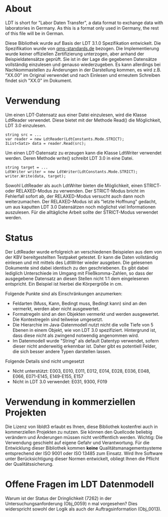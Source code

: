 # About

LDT is short for "Labor Daten Transfer", a data format to exchange data with laboratories in Germany. As this is a
format only used in Germany, the rest of this file will be in German.

Diese Bibliothek wurde auf Basis der LDT 3.1.0 Spezifikation entwickelt. Die Spezifikation wurde von
[qms-standards.de](https://www.qms-standards.de/standards-zum-download/) bezogen. Die Implementierung wurde keiner
offiziellen Zertifizierung unterzogen, aber anhand der Beispieldatensätze geprüft. Sie ist in der Lage die gegebenen
Datensätze vollständig einzulesen und genauso wiederzugeben. Es kann allerdings bei Nachkommastellen zu Änderungen
in der Darstellung kommen, es wird z.B. "XX.00" im Original verwendet und nach Einlesen und erneutem Schreiben findet
sich "XX.0" im Dokument.

# Verwendung

Um einen LDT-Datensatz aus einer Datei einzulesen, wird die Klasse LdtReader verwendet. Diese bietet mit der Methode Read() die Möglichkeit, LDT 3.0 einzulesen.

	string src = ...
	var reader = new LdtReader(LdtConstants.Mode.STRICT);
	IList<Satz> data = reader.Read(src);

Um einen LDT-Datensatz zu erzeugen kann die Klasse LdtWriter verwendet werden. Deren Methode write() schreibt LDT 3.0 in eine Datei.

	string target = ...
	LdtWriter writer = new LdtWriter(LdtConstants.Mode.STRICT);
	writer.Write(data, target);

Sowohl LdtReader als auch LdtWriter bieten die Möglichkeit, einen STRICT- oder RELAXED-Modus zu verwenden. Der STRICT-Modus bricht im Fehlerfall sofort ab, der RELAXED-Modus versucht auch dann noch weiterzumachen. Der RELAXED-Modus ist als "letzte Hoffnung" gedacht, um aus kaputten LDT 3.0 Datensätzen noch möglichst viel Informationen auszulesen. Für die alltägliche Arbeit sollte der STRICT-Modus verwendet werden.

# Status

Der LdtReader wurde erfolgreich an verschiedenen Beispielen aus dem von der KBV bereitgestellten Testpaket getestet. Er kann die Daten vollständig einlesen und mit mittels des LdtWriter wieder ausgeben. Die gelesenen Dokumente sind dabei identisch zu den geschriebenen. Es gibt dabei lediglich Unterschiede im Umgang mit Fließkomma-Zahlen, so dass der ausgegebene Datensatz an diesen Stellen nicht 1:1 dem eingelesenen entspricht. Ein Beispiel ist hierbei die Körpergröße in cm.

Folgende Punkte sind als Einschränkungen anzumerken:
- Feldarten (Muss, Kann, Bedingt muss, Bedingt kann) sind an den vermerkt, werden aber nicht ausgewertet.
- Formatregeln sind an den Objekten vermerkt und werden ausgewertet. Die Kontextregeln sind teilweise umgesetzt.
- Die Hierarchie im Java-Datenmodell nutzt nicht die volle Tiefe von 5 Ebenen in einem Objekt, wie von LDT 3.0 spezifiziert. Hintergrund ist, dass diese nicht als zwingend notwendig angenommen wird.
- Im Datenmodell wurde "String" als default Datentyp verwendet, sofern dieser nicht anderweitig erkennbar ist. Daher gibt es potentiell Felder, die sich besser andere Typen darstellen lassen.

Folgende Details sind nicht umgesetzt
- Nicht unterstützt: E003, E010, E011, E012, E014, E028, E036, E048, E066, E071-E145, E149-E155, E157
- Nicht in LDT 3.0 verwendet: E031, 9300, F019

# Verwendung in kommerziellen Projekten

Die Lizenz von libldt3 erlaubt es Ihnen, diese Bibliothek kostenfrei auch in kommerziellen Projekten zu nutzen. Sie können den Quellcode beliebig verändern und Änderungen müssen nicht veröffentlich werden. Wichtig: Die Verwendung geschieht auf eigene Gefahr und Verantwortung. Für die Entwicklung dieser Bibliothek kommen **keine** Qualitätsmanagementsysteme entsprechend der ISO 9001 oder ISO 13485 zum Einsatz. Wird Ihre Software unter Berücksichtigung dieser Normen entwickelt, obliegt Ihnen die Pflicht der Qualitätssicherung.

# Offene Fragen im LDT Datenmodell

Warum ist der Status der Dringlichkeit (7262) in der Untersuchungsanforderung (Obj\_0059) n mal vorgesehen? Dies widerspricht sowohl der Logik als auch der Auftragsinformation (Obj\_0013).
